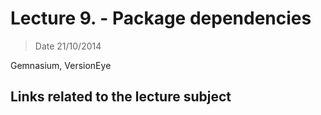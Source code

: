 # Lecture 9. - Package dependencies

> Date 21/10/2014

Gemnasium, VersionEye


## Links related to the lecture subject

